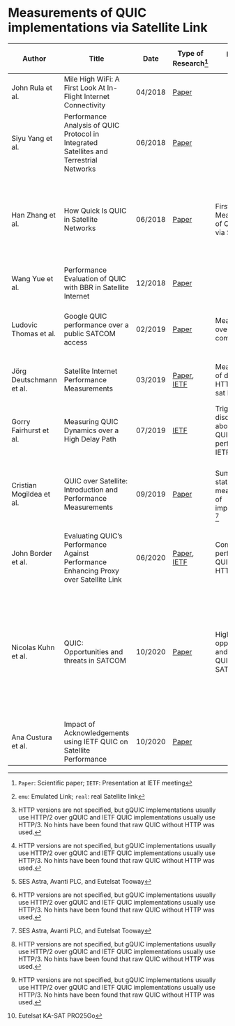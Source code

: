 # Measurements of QUIC implementations via Satellite Link

| Author                 | Title                                                                                  | Date    | Type of Research[^1]                                                                                                                                                                            | Research Focus                                           | QUIC Ver.               | QUIC Client                   | QUIC Server                                    | QUIC Features       |HTTP in QUIC| Type of Benchmark                 | Type of Evaluation               |Link Type[^2]| Link Parameters                                                                        | Comparison with non-QUIC protocols                                     | TCP Settings                                            | Remarks |
|------------------------|----------------------------------------------------------------------------------------|---------|-------------------------------------------------------------------------------------------------------------------------------------------------------------------------------------------------|----------------------------------------------------------|-------------------------|-------------------------------|------------------------------------------------|---------------------|------------|-----------------------------------|----------------------------------|-------------|----------------------------------------------------------------------------------------|------------------------------------------------------------------------|---------------------------------------------------------|---------|
| John Rula et al.       | Mile High WiFi: A First Look At In-Flight Internet Connectivity                        | 04/2018 | [Paper](https://doi.org/10.1145/3178876.3186057)                                                                                                                                                |                                                          |                         |                               |                                                |                     |            |                                   |                                  |             |                                                                                        |                                                                        |                                                         |         |
| Siyu Yang et al.       | Performance Analysis of QUIC Protocol in Integrated Satellites and Terrestrial Networks| 06/2018 | [Paper](https://doi.org/10.1109/IWCMC.2018.8450388)                                                                                                                                             |                                                          |                         |                               |                                                |                     |            |                                   |                                  |             |                                                                                        |                                                                        |                                                         |         |
| Han Zhang et al.       | How Quick Is QUIC in Satellite Networks                                                | 06/2018 | [Paper](https://doi.org/10.1007/978-981-10-6571-2_47)                                                                                                                                           | First Measurements of QUIC Perf. via Sat Link            | gQUIC Q039              | Google Chromium               |Google quic test server (was part of proto-quic)| CUBIC, 0RTT, MUX    | [^5]       |Websites (344 K; 784 K; 2.3 M)     | PLT                              | emu         |RTT 200; 400; 600 ms<br>rate (sym.) 256 kbps; 512 kbps; 1 Mbps<br>BER 10^-7; 10^-6; 10^-5| **no PEP**<br>TCP<br>TLS 1.2<br>HTTP/1.1 & 2                          | MTU=1500 B<br>IW=10<br>*default*                        |         |
| Wang Yue et al.        | Performance Evaluation of QUIC with BBR in Satellite Internet                          | 12/2018 | [Paper](https://doi.org/10.1109/WiSEE.2018.8637347)                                                                                                                                             |                                                          |                         |                               |                                                |                     |            |                                   |                                  |             |                                                                                        |                                                                        |                                                         |         |
| Ludovic Thomas et al.  | Google QUIC performance over a public SATCOM access                                    | 02/2019 | [Paper](https://doi.org/10.1002/sat.1301)                                                                                                                                                       | Measurements over real sat link compared to 4G           | gQUIC Q039              | Google Chrome 67              | Google Server (404 page & some image)          | BBR, 0RTT, IW=32    | HTTP/2     | File (5.3 M); Website (11k)       |elapsed time (box plot); time-seq.| real        | RTT 750 ms<br>rate 25/5 Mbps                                                           | PEP<br>TCP<br>TLS 1.2<br>HTTP2 ("ChromeNoQuic")                        | TFO                                                     |         |
| Jörg Deutschmann et al.| Satellite Internet Performance Measurements                                            | 03/2019 |[Paper](https://doi.org/10.1109/NetSys.2019.8854494), [IETF](https://datatracker.ietf.org/meeting/104/materials/slides-104-maprg-satellite-internet-performance-measurements-jorg-deutschmann-01)| Measurements of different HTTP vers. via sat link        | gQUIC Q043              | Google Chrome 69              | Chromium QUIC; quic-go                         | *default*           | [^5]       |File (10 M); Websites (1.4 M; 10 M)| PLT (box plot)                   | real[^3]    | RTT 600 - >700 ms<br>rate 5-15/2-6 Mbps                                                |PEP & OpenVPN<br>TCP<br>no TLS & TLS?<br>HTTP/1.1 & 2<br>diff. Operators| CUBIC<br>SACK<br>W scaling<br>IW=10<br>no ECN           |         |
| Gorry Fairhurst et al. | Measuring QUIC Dynamics over a High Delay Path                                         | 07/2019 | [IETF](https://datatracker.ietf.org/meeting/105/materials/slides-105-maprg-measuring-quic-dynamics-over-a-high-delay-path-01)                                                                   | Trigger discussion about poor QUIC performance at IETF   | draft-20                | quicly v20                    | quicly v20                                     |Reno, IW=10, MSS=1460| [^5]       | Files (100 k; 1 MB)               | elapsed time; time-sequence plot | real        | RTT >550ms<br>rate 8.5/1.4 Mbps                                                        | PEP & OpenVPN<br>TCP<br>TLS 1.2 & 1.3<br>HTTP/?                        | CUBIC<br>SACK<br>W Scaling<br>IW=20/10<br>MSS=1460/1358 |         |
|Cristian Mogildea et al.| QUIC over Satellite: Introduction and Performance Measurements                         | 09/2019 | [Paper](http://proceedings.kaconf.org/papers/2019/ka14_4.pdf)                                                                                                                                   |Summarize status quo; measurements of implementations [^3]|Q046; draft-22; draft-22 | Chromium QUIC; quicly; ngtcp2 | *same as client*                               | CUBIC; Reno; unspec.| [^5]       | File (1 MB)                       | time-sequence plot               | emu, real   | RTT 600 ms; >600 ms<br>rate 20/2 Mbps; 16-30/2-3 Mbps<br>PLR 1 %                       | PEP & no PEP<br>TCP<br>TLS ?<br>HTTP/2                                 | CUBIC<br>SACK<br>W scaling<br>no ECN                    |         |
| John Border et al.     | Evaluating QUIC’s Performance Against Performance Enhancing Proxy over Satellite Link  | 06/2020 | [Paper](https://ieeexplore.ieee.org/abstract/document/9142718/), [IETF](https://datatracker.ietf.org/meeting/105/materials/slides-105-panrg-quic-over-satellite-00)                             | Compare performance of QUIC with older HTTP versions     | gQUIC Q046              | Google Chrome 77              | Google Drive (no details)                      | *unspecified*       | HTTP/2     | File (1 GB)                       | goodput (box plots)              | emu, real   | RTT ~600 ms<br>PLR 0 %; 0.1 %; 1 %                                                     | PEP<br>TCP<br>???<br>HTTP/1.1 & 2                                      | *default*                                               |         |
| Nicolas Kuhn et al.    | QUIC: Opportunities and threats in SATCOM                                              | 10/2020 | [Paper](https://doi.org/10.1109/ASMS/SPSC48805.2020.9268814)                                                                                                                                    | Highlight opportunities and threats of QUIC in SATCOM    | gQUIC ?                 | Google Chrome 67              | Google Server (no details)                     | *unspecified*       | HTTP/2[^5] |Websites (11 k; 5.3 M; <2 obj.)    | time-sequence plot               | real[^4]    | *unspecified*                                                                          | PEP<br>TCP<br>TLS 1.3?<br>???                                          | *default*                                               |Also goodput analysis via lossy channel (PLR? 0.01%; 0.05%; 0.1%; 0.5%); omitted, because of lack of details |
| Ana Custura et al.     | Impact of Acknowledgements using IETF QUIC on Satellite Performance                    | 10/2020 | [Paper](https://doi.org/10.1109/ASMS/SPSC48805.2020.9268894)                                                                                                                                    |                                                          |                         |                               |                                                |                     |            |                                   |                                  |             |                                                                                        |                                                                        |                                                         |         |

[^1]: `Paper`: Scientific paper; `IETF`: Presentation at IETF meeting
[^2]: `emu`: Emulated Link; `real`: real Satellite link
[^3]: SES Astra, Avanti PLC, and Eutelsat Tooway
[^4]: Eutelsat KA-SAT PRO25Go
[^5]: HTTP versions are not specified, but gQUIC implementations usually use HTTP/2 over gQUIC and IETF QUIC implementations usually use HTTP/3. No hints have been found that raw QUIC without HTTP was used.

<!--
vi: nowrap textwidth=0
-->
